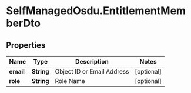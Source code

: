 # SelfManagedOsdu.EntitlementMemberDto

## Properties
Name | Type | Description | Notes
------------ | ------------- | ------------- | -------------
**email** | **String** | Object ID or Email Address | [optional] 
**role** | **String** | Role Name | [optional] 


